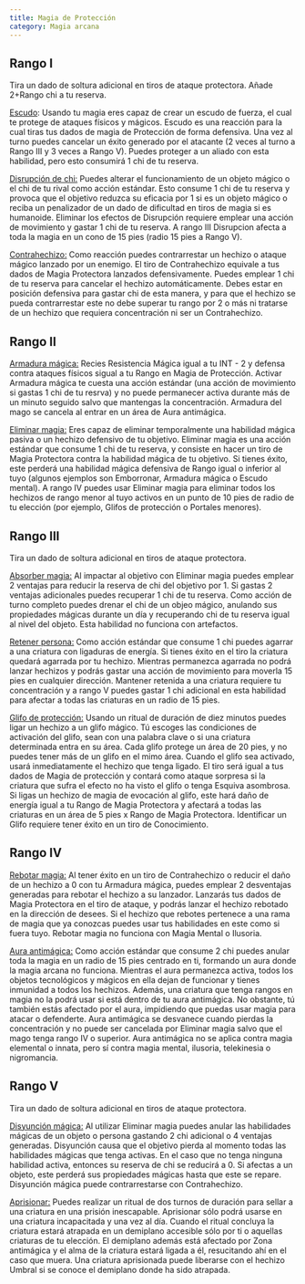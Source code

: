 ```yaml
---
title: Magia de Protección
category: Magia arcana
---
```


## Rango I

Tira un dado de soltura adicional en tiros de ataque protectora. Añade 2+Rango chi a tu reserva.

<u>Escudo</u>: Usando tu magia eres capaz de crear un escudo de fuerza, el cual te protege de ataques físicos y mágicos. Escudo es una reacción para la cual tiras tus dados de magia de Protección de forma defensiva. Una vez al turno puedes cancelar un éxito generado por el atacante (2 veces al turno a Rango III y 3 veces a Rango V). Puedes proteger a un aliado con esta habilidad, pero esto consumirá 1 chi de tu reserva. 

<u>Disrupción de chi:</u> Puedes alterar el funcionamiento de un objeto mágico o el chi de tu rival como acción estándar. Esto consume 1 chi de tu reserva y provoca que el objetivo reduzca su eficacia por 1 si es un objeto mágico o reciba un penalizador de un dado de dificultad en tiros de magia si es humanoide. Eliminar los efectos de Disrupción requiere emplear una acción de movimiento y gastar 1 chi de tu reserva. A rango III Disrupcion afecta a toda la magia en un cono de 15 pies (radio 15 pies a Rango V).

<u>Contrahechizo:</u> Como reacción puedes contrarrestar un hechizo o ataque mágico lanzado por un enemigo. El tiro de Contrahechizo equivale a tus dados de Magia Protectora lanzados defensivamente. Puedes emplear 1 chi de tu reserva para cancelar el hechizo automáticamente. Debes estar en posición defensiva para gastar chi de esta manera, y para que el hechizo se pueda contrarrestar este no debe superar tu rango por 2 o más  ni tratarse de un hechizo que requiera concentración ni ser un Contrahechizo. 

## Rango II

<u>Armadura mágica:</u> Recies Resistencia Mágica igual a tu INT - 2 y defensa contra ataques físicos sigual a tu Rango en Magia de Protección. Activar Armadura mágica te cuesta una acción estándar (una acción de movimiento si gastas 1 chi de tu resrva) y no puede permanecer activa durante más de un minuto seguido salvo que mantengas la concentración. Armadura del mago se cancela al entrar en un área de Aura antimágica.

<u>Eliminar magia:</u> Eres capaz de eliminar temporalmente una habilidad mágica pasiva o un hechizo defensivo de tu objetivo. Eliminar magia es una acción estándar que consume 1 chi de tu reserva, y consiste en hacer un tiro de Magia Protectora contra la habilidad mágica de tu objetivo. Si tienes éxito, este perderá una habilidad mágica defensiva de Rango igual o inferior al tuyo (algunos ejemplos son Emborronar, Armadura mágica o Escudo mental). A rango IV puedes usar Eliminar magia para eliminar todos los hechizos de rango menor al tuyo activos en un punto de 10 pies de radio de tu elección (por ejemplo, Glifos de protección o Portales menores).

## Rango III

Tira un dado de soltura adicional en tiros de ataque protectora.

<u>Absorber magia:</u> Al impactar al objetivo con Eliminar magia puedes emplear 2 ventajas para reducir la reserva de chi del objetivo por 1. Si gastas 2 ventajas adicionales puedes recuperar 1 chi de tu reserva. Como acción de turno completo puedes drenar el chi de un objeo mágico, anulando sus propiedades mágicas durante un día y recuperando chi de tu reserva igual al nivel del objeto. Esta habilidad no funciona con artefactos.

<u>Retener persona:</u> Como acción estándar que consume 1 chi puedes agarrar a una criatura con ligaduras de energía. Si tienes éxito en el tiro la criatura quedará agarrada por tu hechizo. Mientras permanezca agarrada no podrá lanzar hechizos y podrás gastar una acción de movimiento para moverla 15 pies en cualquier dirección. Mantener retenida a una criatura requiere tu concentración y a rango V puedes gastar 1 chi adicional en esta habilidad para afectar a todas las criaturas en un radio de 15 pies.

<u>Glifo de protección:</u> Usando un ritual de duración de diez minutos puedes ligar un hechizo a un glifo mágico. Tú escoges las condiciones de activación del glifo, sean con una palabra clave o si una criatura determinada entra en su área. Cada glifo protege un área de 20 pies, y no puedes tener más de un glifo en el mimo área. Cuando el glifo sea activado, usará inmediatamente el hechizo que tenga ligado. El tiro será igual a tus dados de Magia de protección y contará como ataque sorpresa si la criatura que sufra el efecto no ha visto el glifo o tenga Esquiva asombrosa. Si ligas un hechizo de magia de evocación al glifo, este hará daño de energía igual a tu Rango de Magia Protectora y afectará a todas las criaturas en un área de 5 pies x Rango de Magia Protectora. Identificar un Glifo requiere tener éxito en un tiro de Conocimiento.

## Rango IV

<u>Rebotar magia:</u> Al tener éxito en un tiro de Contrahechizo o reducir el daño de un hechizo a 0 con tu Armadura mágica, puedes emplear 2 desventajas generadas para rebotar el hechizo a su lanzador. Lanzarás tus dados de Magia Protectora en el tiro de ataque, y podrás lanzar el hechizo rebotado en la dirección de desees. Si el hechizo que rebotes pertenece a una rama de magia que ya conozcas puedes usar tus habilidades en este como si fuera tuyo. Rebotar magia no funciona con Magia Mental o Ilusoria.

<u>Aura antimágica:</u> Como acción estándar que consume 2 chi puedes anular toda la magia en un radio de 15 pies centrado en ti, formando un aura donde la magia arcana no funciona. Mientras el aura permanezca activa, todos los objetos tecnológicos y mágicos en ella dejan de funcionar y tienes inmunidad a todos los hechizos. Además, una criatura que tenga rangos en magia no la podrá usar si está dentro de tu aura antimágica. No obstante, tú también estás afectado por el aura, impidiendo que puedas usar magia para atacar o defenderte. Aura antimágica se desvanece cuando pierdas la concentración y no puede ser cancelada por Eliminar magia salvo que el mago tenga rango IV o superior. Aura antimágica no se aplica contra magia elemental o innata, pero sí contra magia mental, ilusoria, telekinesia o nigromancia.

## Rango V 

Tira un dado de soltura adicional en tiros de ataque protectora.

<u>Disyunción mágica:</u> Al utilizar Eliminar magia puedes anular las habilidades mágicas de un objeto o persona gastando 2 chi adicional o 4 ventajas generadas. Disyunción causa que el objetivo pierda al momento todas las habilidades mágicas que tenga activas. En el caso que no tenga ninguna habilidad activa, entonces su reserva de chi se reducirá a 0. Si afectas a un objeto, este perderá sus propiedades mágicas hasta que este se repare. Disyunción mágica puede contrarrestarse con Contrahechizo.

<u>Aprisionar:</u> Puedes realizar un ritual de dos turnos de duración para sellar a una criatura en una prisión inescapable. Aprisionar sólo podrá usarse en una criatura incapacitada y una vez al día. Cuando el ritual concluya la criatura estará atrapada en un demiplano accesible sólo por ti o aquellas criaturas de tu elección. El demiplano además está afectado por Zona antimágica y el alma de la criatura estará ligada a él, resucitando ahí en el caso que muera. Una criatura aprisionada puede liberarse con el hechizo Umbral si se conoce el demiplano donde ha sido atrapada.